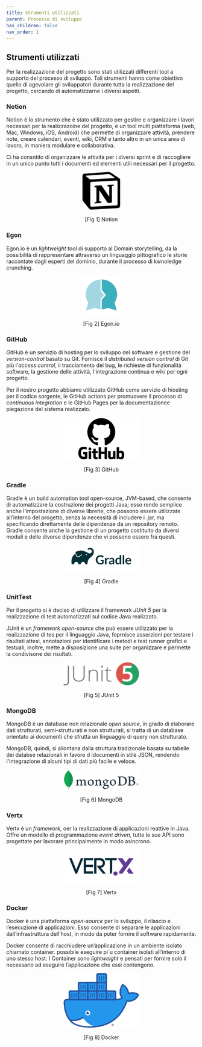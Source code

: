 ```yaml
---
title: Strumenti utilizzati
parent: Processo di sviluppo
has_children: false
nav_order: 1
---
```


## Strumenti utilizzati

Per la realizzazione del progetto sono stati utilizzati differenti tool a supporto del processo di sviluppo. Tali strumenti hanno come obiettivo quello di agevolare gli sviluppatori durante tutta la realizzazione del progetto, cercando di automatizzarne i diversi aspetti.

### Notion
Notion è lo strumento che è stato utilizzato per gestire e organizzare i lavori necessari per la realizzazoine del progetto, è un tool multi piattaforma (web, Mac, Windows, iOS, Android) che permette di organizzare attività, prendere note, creare calendari, eventi, wiki, CRM e tanto altro in un unica area di lavoro, in maniera modulare e collaborativa.

Ci ha consntito di organizzare le attività per i diversi sprint e di raccogliere in un unico punto tutti i documenti ed elementi utili necessari per il progetto.

<div align="center">
<img src="img/notion_icon.png", width="100", height="100" alt="icona notion", id="fig1">
 <p align="center">[Fig 1] Notion</p>
</div>

### Egon

Egon.io è un _lightweight tool_ di supporto al Domain storytelling, da la possibilità di rappresentare attraverso un linguaggio pittografico le storie raccontate dagli esperti del dominio, durante il processo di kwnoledge crunching.

<div align="center">
<img src="img/egon_icon.png", width="100", height="100" alt="icona egon", id="fig2">
 <p align="center">[Fig 2] Egon.io</p>
</div>

### GitHub 

GitHub è un servizio di hosting per lo sviluppo del software e gestione del _version-control_ basato su Git. Fornisce il _distributed version control_ di Git più l'_access control_, il tracciamento dei bug, le richieste di funzionalità software, la gestione delle attività, l'integrazione continua e wiki per ogni progetto.

Per il nostro progetto abbiamo utilizzato GitHub come servizio di hiosting per il codice sorgente, le GitHub actions per promuovere il processo di _continuous integration_ e le GitHub Pages per la documentazionee piegazione del sistema realizzato.

<div align="center">
<img src="img/github_icon.png", width="200" alt="icona github", id="fig3">
 <p align="center">[Fig 3] GitHub</p>
</div>

### Gradle

Gradle è un build automation tool open-source, JVM-based, che consente di automatizzare la costruzione dei progetti Java; esso rende semplice anche l’impostazione di diverse librerie, che possono essere utilizzate all’interno del progetto, senza la necessità di includere i .jar, ma specificando direttamente delle dipendenze da un repository remoto. Gradle consente anche la gestione di un progetto costituito da diversi moduli e delle diverse dipendenze che vi possono essere fra questi.

<div align="center">
<img src="img/gradle_icon.png", width="200", alt="icona gradle", id="fig4">
 <p align="center">[Fig 4] Gradle</p>
</div>

### UnitTest

Per il progetto si è deciso di utilizzare il framework _JUnit 5_ per la realizzazione di test automatizzati sul codice Java realizzato.

JUnit è un _framework open-source_ che può essere utilizzato per la realizzazione di tes per il linguaggio Java, foprnisce asserzioni per testare i risultati attesi, annotazioni per identificare i metodi e test runner grafici e testuali, inoltre, mette a disposizione una suite per organizzare e permette la condivisone dei risultati. 

<div align="center">
<img src="img/junit_icon.png", width="200" alt="icona junit", id="fig5">
 <p align="center">[Fig 5] JUnit 5</p>
</div>

### MongoDB

MongoDB è un database non relazionale _open source_, in grado di elaborare dati strutturati, semi-strutturati e non strutturati, si tratta di un database orientato ai documenti che sfrutta un linguaggio di query non strutturato.

MongoDB, quindi, si allontana dalla struttura tradizonale basata su tabelle dei databse relazionali in favore d idocumenti in stile JSON, rendendo l'integrazione di alcuni tipi di dati più facile e veloce.

<div align="center">
<img src="img/mongo_icon.png", width="200" alt="icona gmongodb", id="fig6">
 <p align="center">[Fig 6] MongoDB</p>
</div>

### Vertx 

Vertx è un _framework_, oer la realizzazione di applicazioni reattive in Java. Offre un modello di programmazione _event driven_, tutte le sue API sono progettate per lavorare principalmente in modo asincrono.

<div align="center">
<img src="img/vertx_icon.png", width="200" alt="icona vertx", id="fig7">
 <p align="center">[Fig 7] Vertx</p>
</div>

### Docker
Docker è una piattaforma _open-source_ per lo sviluppo, il rilascio e l’esecuzione di applicazioni. Esso consente di separare le applicazioni dall’infrastruttura dell’host, in modo da poter fornire il software rapidamente.

Docker consente di racchiudere un’applicazione in un ambiente isolato chiamato container.  possibile eseguire pi`u container isolati all’interno di uno stesso host. I Container sono _lightweight_ e pensati per fornire solo il necessario ad eseguire l’applicazione che essi
contengono.

<div align="center">
<img src="img/docker_icon.png", width="200", alt="icona docker", id="fig8">
 <p align="center">[Fig 8] Docker</p>
</div>